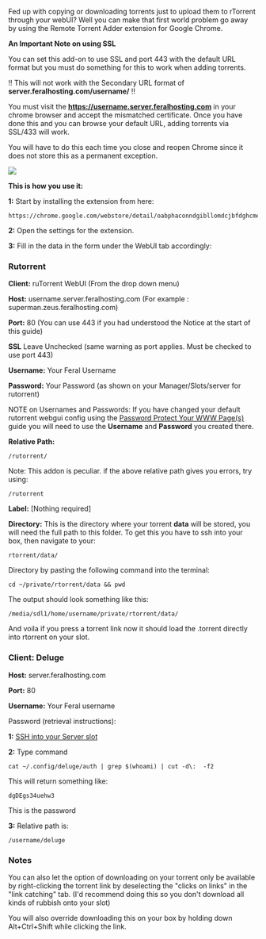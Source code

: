 Fed up with copying or downloading torrents just to upload them to rTorrent through your webUI? Well you can make that first world problem go away by using the Remote Torrent Adder extension for Google Chrome.

**An Important Note on using SSL**

You can set this add-on to use SSL and port 443 with the default URL format but you must do something for this to work when adding torrents.

!! This will not work with the Secondary URL format of **server.feralhosting.com/username/** !!

You must visit the **https://username.server.feralhosting.com** in your chrome browser and accept the mismatched certificate. Once you have done this and you can browse your default URL, adding torrents via SSL/433 will work.

You will have to do this each time you close and reopen Chrome since it does not store this as a permanent exception.

![](https://raw.github.com/feralhosting/feralfilehosting/master/Feral%20Wiki/Other%20software/Remote%20Torrent%20Adder%20-%20Adding%20torrents%20to%20your%20slot%20from%20Chrome/sslerror.png)

**This is how you use it:**

**1:** Start by installing the extension from here:

~~~
https://chrome.google.com/webstore/detail/oabphaconndgibllomdcjbfdghcmenci
~~~

**2:** Open the settings for the extension.

**3:** Fill in the data in the form under the WebUI tab accordingly:

### Rutorrent

**Client:** ruTorrent WebUI (From the drop down menu)

**Host:** username.server.feralhosting.com (For example : superman.zeus.feralhosting.com)

**Port:** 80 (You can use 443 if you had understood the Notice at the start of this guide)

**SSL** Leave Unchecked (same warning as port applies. Must be checked to use port 443)

**Username:** Your Feral Username

**Password:** Your Password (as shown on your Manager/Slots/server for rutorrent)

NOTE on Usernames and Passwords: If you have changed your default rutorrent webgui config using the [Password Protect Your WWW Page(s)](https://www.feralhosting.com/faq/view?question=22) guide you will need to use the **Username** and **Password** you created there.

**Relative Path:** 

~~~
/rutorrent/
~~~

Note: This addon is peculiar. if the above relative path gives you errors, try using: 

~~~
/rutorrent
~~~

**Label:** [Nothing required]

**Directory:** This is the directory where your torrent **data** will be stored, you will need the full path to this folder.
To get this you have to ssh into your box, then navigate to your:

~~~
rtorrent/data/
~~~

Directory by pasting the following command into the terminal: 

~~~
cd ~/private/rtorrent/data && pwd
~~~

The output should look something like this:

~~~
/media/sdl1/home/username/private/rtorrent/data/
~~~

And voila if you press a torrent link now it should load the .torrent directly into rtorrent
on your slot.

### Client: Deluge

**Host:** server.feralhosting.com

**Port:** 80

**Username:** Your Feral username

Password (retrieval instructions):

**1:** [SSH into your Server slot](http://www.feralhosting.com/heron/faq/view?question=12)

**2:** Type command 

~~~
cat ~/.config/deluge/auth | grep $(whoami) | cut -d\:  -f2
~~~

This will return something like: 

~~~
dgDEgs34uehw3
~~~

This is the password

**3:** Relative path is:

~~~
/username/deluge
~~~

### Notes

You can also let the option of downloading on your torrent only be available by right-clicking
the torrent link by deselecting the "clicks on links" in the "link catching" tab.
(I'd recommend doing this so you don't download all kinds of rubbish onto your slot)

You will also override downloading this on your box by holding down Alt+Ctrl+Shift
while clicking the link.



